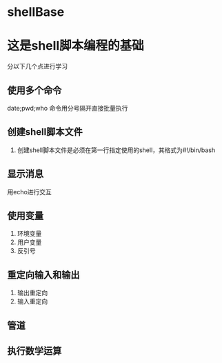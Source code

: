 # shellBase
# 这是shell脚本编程的基础

分以下几个点进行学习
## 使用多个命令
date;pwd;who 命令用分号隔开直接批量执行
## 创建shell脚本文件
1. 创建shell脚本文件是必须在第一行指定使用的shell，其格式为#!/bin/bash
## 显示消息
用echo进行交互
## 使用变量
1. 环境变量
2. 用户变量
3. 反引号
## 重定向输入和输出
1. 输出重定向
2. 输入重定向
## 管道
## 执行数学运算
